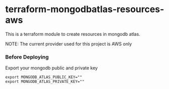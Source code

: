 # terraform-mongodbatlas-resources-aws
This is a terraform module to create resources in mongodb atlas.

NOTE: The current provider used for this project is AWS only


### Before Deploying

Export your mongodb public and private key
```
export MONGODB_ATLAS_PUBLIC_KEY=""
export MONGODB_ATLAS_PRIVATE_KEY=""
```

